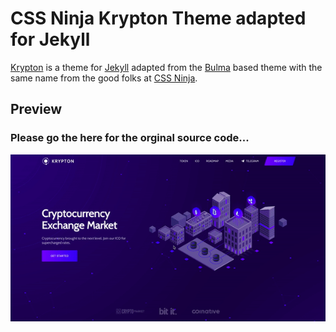 # CSS Ninja Krypton Theme adapted for Jekyll

[Krypton](https://cssninja.io/themes/krypton) is a theme for [Jekyll](https://jekyllrb.com) adapted from the [Bulma](https://bulma.io/) based theme with the same name from the good folks at [CSS Ninja](https://cssninja.io/).

## Preview
### Please go the here for the orginal source code...
[![Krypton](https://github.com/thypirate/krypton-jekyll/blob/master/krypton.gif)](https://thypirate.github.io/krypton-jekyll/)


